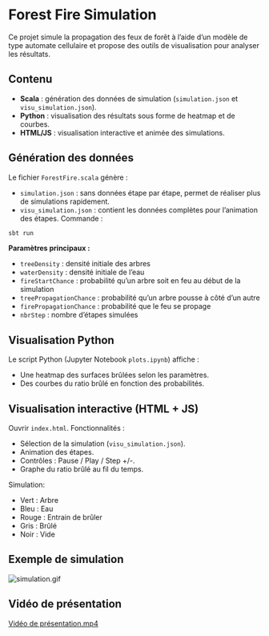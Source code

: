 # Forest Fire Simulation
Ce projet simule la propagation des feux de forêt à l’aide d’un modèle de type automate cellulaire et propose des outils de visualisation pour analyser les résultats.

## Contenu
- **Scala** : génération des données de simulation (`simulation.json` et `visu_simulation.json`).
- **Python** : visualisation des résultats sous forme de heatmap et de courbes.
- **HTML/JS** : visualisation interactive et animée des simulations.

## Génération des données
Le fichier `ForestFire.scala` génère :
- `simulation.json` : sans données étape par étape, permet de réaliser plus de simulations rapidement.
- `visu_simulation.json` : contient les données complètes pour l’animation des étapes.
  Commande :
```bash
sbt run
```

**Paramètres principaux :**
* `treeDensity` : densité initiale des arbres
* `waterDensity` : densité initiale de l’eau
* `fireStartChance` : probabilité qu’un arbre soit en feu au début de la simulation
* `treePropagationChance` : probabilité qu’un arbre pousse à côté d’un autre
* `firePropagationChance` : probabilité que le feu se propage
* `nbrStep` : nombre d’étapes simulées

## Visualisation Python
Le script Python (Jupyter Notebook `plots.ipynb`) affiche :
* Une heatmap des surfaces brûlées selon les paramètres.
* Des courbes du ratio brûlé en fonction des probabilités.

## Visualisation interactive (HTML + JS)
Ouvrir `index.html`.
Fonctionnalités :
* Sélection de la simulation (`visu_simulation.json`).
* Animation des étapes.
* Contrôles : Pause / Play / Step +/-.
* Graphe du ratio brûlé au fil du temps.


Simulation:
* Vert : Arbre
* Bleu : Eau
* Rouge : Entrain de brûler
* Gris : Brûlé
* Noir : Vide

## Exemple de simulation
![simulation.gif](simulation.gif)
## Vidéo de présentation
[Vidéo de présentation.mp4](Vid%C3%A9o%20de%20pr%C3%A9sentation.mp4)
